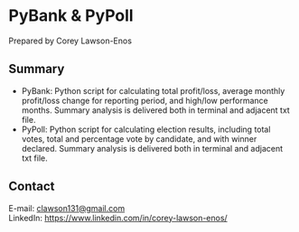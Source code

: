 # PyBank & PyPoll

Prepared by Corey Lawson-Enos

## Summary
- PyBank: Python script for calculating total profit/loss, average monthly profit/loss change for reporting period, and high/low performance months. Summary analysis is delivered both in terminal and adjacent txt file.
- PyPoll: Python script for calculating election results, including total votes, total and percentage vote by candidate, and with winner declared. Summary analysis is delivered both in terminal and adjacent txt file.

## Contact
E-mail: clawson131@gmail.com<br>
LinkedIn: https://www.linkedin.com/in/corey-lawson-enos/
